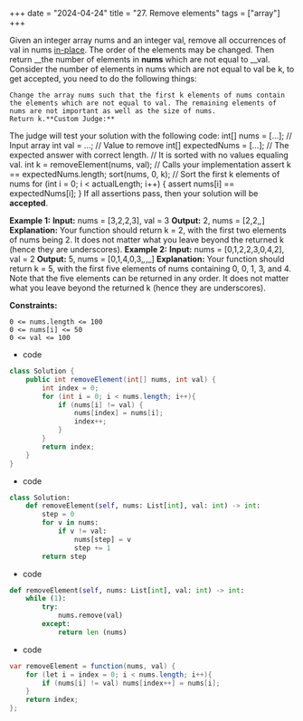 +++
date = "2024-04-24"
title = "27. Remove elements"
tags = ["array"]
+++

Given an integer array nums and an integer val, remove all occurrences of val in nums [in-place](https://en.wikipedia.org/wiki/In-place_algorithm). The order of the elements may be changed. Then return __the number of elements in __nums__ which are not equal to __val.
Consider the number of elements in nums which are not equal to val be k, to get accepted, you need to do the following things:
 	
	Change the array nums such that the first k elements of nums contain the elements which are not equal to val. The remaining elements of nums are not important as well as the size of nums. 	
	Return k.**Custom Judge:**
The judge will test your solution with the following code:
int[] nums = [...]; // Input array int val = ...; // Value to remove int[] expectedNums = [...]; // The expected answer with correct length. // It is sorted with no values equaling val. int k = removeElement(nums, val); // Calls your implementation assert k == expectedNums.length; sort(nums, 0, k); // Sort the first k elements of nums for (int i = 0; i < actualLength; i++) { assert nums[i] == expectedNums[i]; } 
If all assertions pass, then your solution will be **accepted**.
 
**Example 1:**
**Input:** nums = [3,2,2,3], val = 3 **Output:** 2, nums = [2,2,_,_] **Explanation:** Your function should return k = 2, with the first two elements of nums being 2. It does not matter what you leave beyond the returned k (hence they are underscores). 
**Example 2:**
**Input:** nums = [0,1,2,2,3,0,4,2], val = 2 **Output:** 5, nums = [0,1,4,0,3,_,_,_] **Explanation:** Your function should return k = 5, with the first five elements of nums containing 0, 0, 1, 3, and 4. Note that the five elements can be returned in any order. It does not matter what you leave beyond the returned k (hence they are underscores). 
 
**Constraints:**
 	
	0 <= nums.length <= 100 	
	0 <= nums[i] <= 50 	
	0 <= val <= 100

- code
```java
class Solution {
    public int removeElement(int[] nums, int val) {
        int index = 0;
        for (int i = 0; i < nums.length; i++){
            if (nums[i] != val) {
                nums[index] = nums[i];
                index++;
            }
        }
        return index;
    }
}
```
- code
```py
class Solution:
    def removeElement(self, nums: List[int], val: int) -> int:
        step = 0
        for v in nums:
            if v != val:
                nums[step] = v
                step += 1
        return step

```
- code
 ```py
def removeElement(self, nums: List[int], val: int) -> int:
	 while (1):
		 try:
			 nums.remove(val)
		 except:
			 return len (nums)
```
- code
```java
var removeElement = function(nums, val) {
    for (let i = index = 0; i < nums.length; i++){
        if (nums[i] != val) nums[index++] = nums[i];
    }
    return index;
};
```
